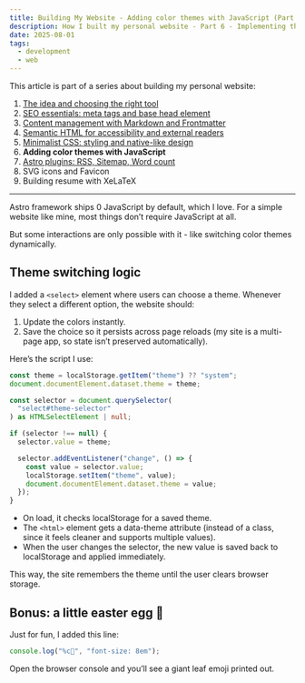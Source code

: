 ```yaml
---
title: Building My Website - Adding color themes with JavaScript (Part 6)
description: How I built my personal website - Part 6 - Implementing theme switching with JavaScript, localStorage, and a clean data-theme approach.
date: 2025-08-01
tags:
  - development
  - web
---
```


This article is part of a series about building my personal website:

1. [The idea and choosing the right tool](/posts/this-website/01-idea-and-choosing-tool)
2. [SEO essentials: meta tags and base head element](/posts/this-website/02-seo-meta-tags)
3. [Content management with Markdown and Frontmatter](/posts/this-website/03-markdown-and-frontmatter)
4. [Semantic HTML for accessibility and external readers](/posts/this-website/04-semantic-html)
5. [Minimalist CSS: styling and native-like design](/posts/this-website/05-minimal-css)
6. __Adding color themes with JavaScript__
7. [Astro plugins: RSS, Sitemap, Word count](/posts/this-website/07-astro-plugins)
8. SVG icons and Favicon
9. Building resume with XeLaTeX

---

Astro framework ships 0 JavaScript by default, which I love.
For a simple website like mine, most things don’t require JavaScript at all.

But some interactions are only possible with it - like switching color themes dynamically.

## Theme switching logic

I added a `<select>` element where users can choose a theme.
Whenever they select a different option, the website should:

1. Update the colors instantly.
2. Save the choice so it persists across page reloads
(my site is a multi-page app, so state isn’t preserved automatically).

Here’s the script I use:

```ts
const theme = localStorage.getItem("theme") ?? "system";
document.documentElement.dataset.theme = theme;

const selector = document.querySelector(
  "select#theme-selector"
) as HTMLSelectElement | null;

if (selector !== null) {
  selector.value = theme;

  selector.addEventListener("change", () => {
    const value = selector.value;
    localStorage.setItem("theme", value);
    document.documentElement.dataset.theme = value;
  });
}
```

- On load, it checks localStorage for a saved theme.
- The `<html>` element gets a data-theme attribute
(instead of a class, since it feels cleaner and supports multiple values).
- When the user changes the selector,
the new value is saved back to localStorage and applied immediately.

This way, the site remembers the theme until the user clears browser storage.

## Bonus: a little easter egg 🌿

Just for fun, I added this line:

```ts
console.log("%c🌿", "font-size: 8em");
```

Open the browser console and you’ll see a giant leaf emoji printed out.
